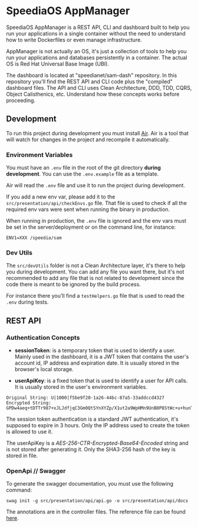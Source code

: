 # SpeediaOS AppManager

SpeediaOS AppManager is a REST API, CLI and dashboard built to help you run your applications in a single container without the need to understand how to write Dockerfiles or even manage infrastructure.

AppManager is not actually an OS, it's just a collection of tools to help you run your applications and databases persistently in a container. The actual OS is Red Hat Universal Base Image (UBI).

The dashboard is located at "speedianet/sam-dash" repository. In this repository you'll find the REST API and CLI code plus the "compiled" dashboard files. The API and CLI uses Clean Architecture, DDD, TDD, CQRS, Object Calisthenics, etc. Understand how these concepts works before proceeding.

## Development

To run this project during development you must install [Air](https://github.com/cosmtrek/air). Air is a tool that will watch for changes in the project and recompile it automatically.

### Environment Variables

You must have an `.env` file in the root of the git directory **during development**. You can use the `.env.example` file as a template.

Air will read the `.env` file and use it to run the project during development.

If you add a new env var, please add it to the `src/presentation/api/checkEnvs.go` file. That file is used to check if all the required env vars were sent when running the binary in production.

When running in production, the `.env` file is ignored and the env vars must be set in the server/deployment or on the command line, for instance:

```
ENV1=XXX /speedia/sam
```

### Dev Utils

The `src/devUtils` folder is not a Clean Architecture layer, it's there to help you during development. You can add any file you want there, but it's not recommended to add any file that is not related to development since the code there is meant to be ignored by the build process.

For instance there you'll find a `testHelpers.go` file that is used to read the `.env` during tests.

## REST API

### Authentication Concepts

- **sessionToken**: is a temporary token that is used to identify a user. Mainly used in the dashboard, it is a JWT token that contains the user's account id, IP address and expiration date. It is usually stored in the browser's local storage.

- **userApiKey**: is a fixed token that is used to identify a user for API calls. It is usually stored in the user's environment variables.

```
Original String: U|1000|f5be9f20-1a26-44bc-87a5-33addccd4327
Encrypted String: GPDw4aeq+tDTTr987+xJLJdfjqC3Gm0QtSYnXYZp/X1ut2a9WpHMn9UnB0P8StWc+u+hunTyStvEWg=
```

The session token authentication is a standard JWT authentication, it's supposed to expire in 3 hours. Only the IP address used to create the token is allowed to use it.

The userApiKey is a _AES-256-CTR-Encrypted-Base64-Encoded_ string and is not stored after generating it. Only the SHA3-256 hash of the key is stored in file.

### OpenApi // Swagger

To generate the swagger documentation, you must use the following command:

```
swag init -g src/presentation/api/api.go -o src/presentation/api/docs
```

The annotations are in the controller files. The reference file can be found [here](https://github.com/swaggo/swag#attribute).
